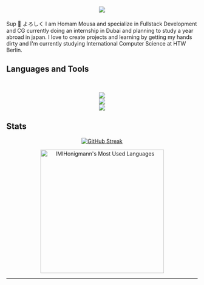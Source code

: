 <h1 align="center">
    <img src="https://readme-typing-svg.herokuapp.com/?font=Inter&size=48&center=true&vCenter=true&width=500&height=70&color=f75c7e&duration=3000&lines='Sup;よろしく!;I'm+Homam;" />
</h1>
<p> Sup 👋 よろしく I am Homam Mousa and specialize in Fullstack Development and CG currently doing an internship in Dubai and planning to study a year abroad in japan. I love to create projects and learning by getting my hands dirty and I'm currently studying International Computer Science at HTW Berlin.</p>

## Languages and Tools

<br>

<p align="center">
  <img src="https://skillicons.dev/icons?i=java,cs,dotnet,python,docker,vim,linux" />
    <br/>
  <img src="https://skillicons.dev/icons?i=ts,nodejs,react,nextjs,threejs,redis,postgres,prisma,graphql" />
    <br/>
  <img src="https://skillicons.dev/icons?i=html,css,sass,tailwind,redux,postman,vite,unity,blender,pr,ps" />
  <br/>
</p>

  ## Stats
  
  <div align="center">
    
[![GitHub Streak](https://github-readme-streak-stats-eight.vercel.app/?user=IMIHonigmann&theme=monokai-metallian&mode=daily)](https://git.io/streak-stats)

<img width=325 src="https://github-readme-stats.vercel.app/api/top-langs?username=IMIHonigmann&theme=transparent&layout=donut&hide=css&langs_count=8&border_radius=10&show_icons=true&locale=en" alt="IMIHonigmann's Most Used Languages" />
</div>

<hr>

<br>
